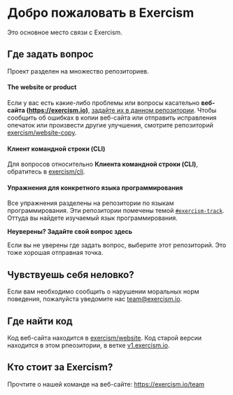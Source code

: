 # Добро пожаловать в Exercism

Это основное место связи с Exercism.

## Где задать вопрос

Проект разделен на множество репозиториев.

#### The website or product

Если у вас есть какие-либо проблемы или вопросы касательно **веб-сайта (https://exercism.io)**, [задайте их в данном репозитории](https://github.com/exercism/exercism/issues). Чтобы сообщить об ошибках в копии веб-сайта или отправить исправления опечаток или произвести другие улучшения, смотрите репозиторий [exercism/website-copy](https://github.com/exercism/website-copy/issues).

#### Клиент командной строки (CLI)

Для вопросов относительно **Клиента командной строки (CLI)**, обратитесь в [exercism/cli](https://github.com/exercism/cli/issues).

#### Упражнения для конкретного языка программирования

Все упражнения разделены на репозитории по языкам программирования. Эти репозитории помечены темой [`#exercism-track`](https://github.com/search?q=topic%3Aexercism-track+org%3Aexercism&type=Repositories). Оттуда вы найдете изучаемый язык программирования.

**Неуверены? Задайте свой вопрос здесь**

Если вы не уверены где задать вопрос, выберите этот репозиторий. Это тоже хорошая отправная точка.

## Чувствуешь себя неловко?

Если вам необходимо сообщить о нарушении моральных норм поведения, пожалуйста уведомите нас team@exercism.io.

## Где найти код

Код веб-сайта находится в [exercism/website](http://github.com/exercism/website).
Код старой версии находится в этом рпеозитории, в ветке [v1.exercism.io](https://github.com/exercism/exercism/tree/v1.exercism.io).

## Кто стоит за Exercism?

Прочтите о нашей команде на веб-сайте: https://exercism.io/team
